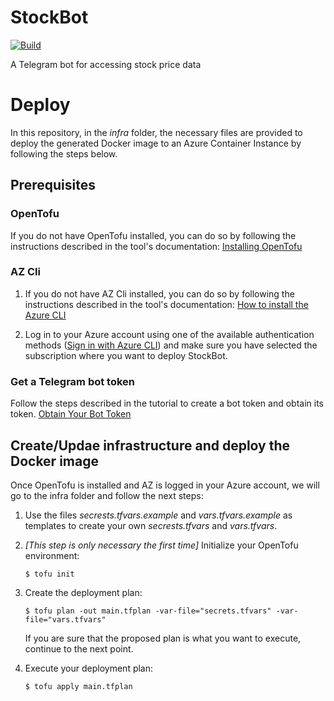 # StockBot

[![Build](https://github.com/ValMati/StockBot/actions/workflows/build.yml/badge.svg?branch=master)](https://github.com/ValMati/StockBot/actions/workflows/build.yml)

A Telegram bot for accessing stock price data

# Deploy

In this repository, in the *infra* folder, the necessary files are provided to deploy the generated Docker image to an Azure Container Instance by following the steps below.

## Prerequisites

### OpenTofu

If you do not have OpenTofu installed, you can do so by following the instructions described in the tool's documentation: [Installing OpenTofu](https://opentofu.org/docs/intro/install)

### AZ Cli

1. If you do not have AZ Cli installed, you can do so by following the instructions described in the tool's documentation: [How to install the Azure CLI](https://learn.microsoft.com/en-gb/cli/azure/install-azure-cli)

1. Log in to your Azure account using one of the available authentication methods ([Sign in with Azure CLI](https://learn.microsoft.com/en-gb/cli/azure/authenticate-azure-cli)) and make sure you have selected the subscription where you want to deploy StockBot.

### Get a Telegram bot token

Follow the steps described in the tutorial to create a bot token and obtain its token. [Obtain Your Bot Token](https://core.telegram.org/bots/tutorial#obtain-your-bot-token)

## Create/Updae infrastructure and deploy the Docker image

Once OpenTofu is installed and AZ is logged in your Azure account, we will go to the infra folder and follow the next steps:

1. Use the files *secrests.tfvars.example* and *vars.tfvars.example* as templates to create your own *secrests.tfvars* and *vars.tfvars*.

1. *[This step is only necessary the first time]* Initialize your OpenTofu environment:
    ```
    $ tofu init
    ```

1. Create the deployment plan:
    ```
    $ tofu plan -out main.tfplan -var-file="secrets.tfvars" -var-file="vars.tfvars"
    ```

    If you are sure that the proposed plan is what you want to execute, continue to the next point.

1. Execute your deployment plan:
    ```
    $ tofu apply main.tfplan
    ```

